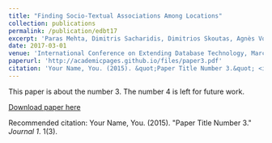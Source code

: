 ```yaml
---
title: "Finding Socio-Textual Associations Among Locations"
collection: publications
permalink: /publication/edbt17
excerpt: 'Paras Mehta, Dimitris Sacharidis, Dimitrios Skoutas, Agnès Voisard.'
date: 2017-03-01
venue: 'International Conference on Extending Database Technology, March 2017 (EDBT 2017).'
paperurl: 'http://academicpages.github.io/files/paper3.pdf'
citation: 'Your Name, You. (2015). &quot;Paper Title Number 3.&quot; <i>Journal 1</i>. 1(3).'
---
```

This paper is about the number 3. The number 4 is left for future work.

[Download paper here](http://academicpages.github.io/files/paper3.pdf)

Recommended citation: Your Name, You. (2015). "Paper Title Number 3." <i>Journal 1</i>. 1(3).
